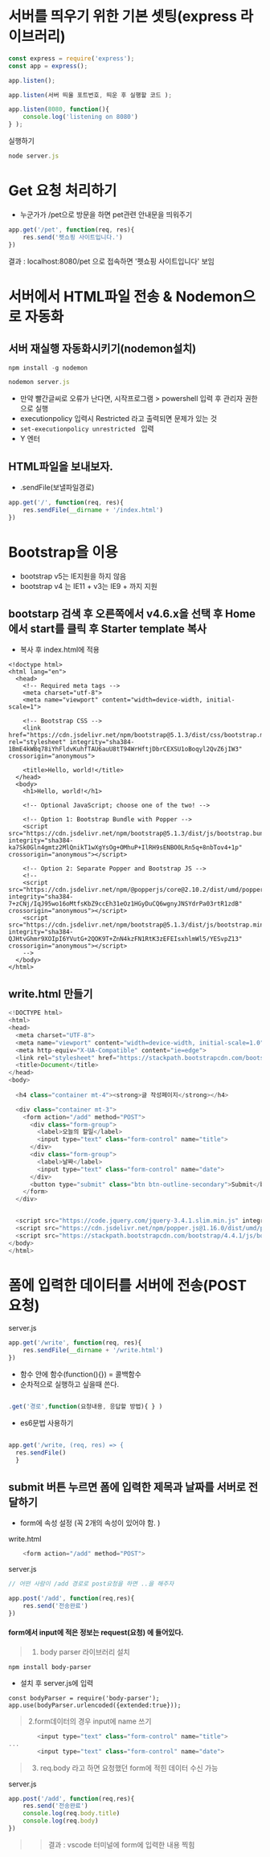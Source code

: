 # 서버를 띄우기 위한 기본 셋팅(express 라이브러리)

```javascript
const express = require('express');
const app = express();

app.listen();
```

```javascript
app.listen(서버 띄울 포트번호, 띄운 후 실행할 코드 );
```

```javascript
app.listen(8080, function(){
    console.log('listening on 8080')
} );
```

실행하기

```javascript
node server.js 
```

# Get 요청 처리하기
- 누군가가 /pet으로 방문을 하면 pet관련 안내문을 띄워주기

```javascript
app.get('/pet', function(req, res){
    res.send('펫쇼핑 사이트입니다.')
})
```

결과 : localhost:8080/pet 으로 접속하면 '펫쇼핑 사이트입니다' 보임


# 서버에서 HTML파일 전송 & Nodemon으로 자동화


## 서버 재실행 자동화시키기(nodemon설치)


```javascript
npm install -g nodemon

nodemon server.js

```

- 만약 빨간글씨로 오류가 난다면, 시작프로그램 > powershell 입력 후 관리자 권한으로 실행
- executionpolicy 입력시 Restricted 라고 출력되면 문제가 있는 것
- `set-executionpolicy unrestricted ` 입력
- Y 엔터


## HTML파일을 보내보자. 


- .sendFile(보낼파일경로)

```javascript
app.get('/', function(req, res){
    res.sendFile(__dirname + '/index.html')
})
```


# Bootstrap을 이용 

- bootstrap v5는 IE지원을 하지 않음
- bootstrap v4 는 IE11 + v3는 IE9 + 까지 지원


## bootstarp 검색 후 오른쪽에서 v4.6.x을 선택 후 Home에서 start를 클릭 후 Starter template 복사



- 복사 후 index.html에 적용
  
```
<!doctype html>
<html lang="en">
  <head>
    <!-- Required meta tags -->
    <meta charset="utf-8">
    <meta name="viewport" content="width=device-width, initial-scale=1">

    <!-- Bootstrap CSS -->
    <link href="https://cdn.jsdelivr.net/npm/bootstrap@5.1.3/dist/css/bootstrap.min.css" rel="stylesheet" integrity="sha384-1BmE4kWBq78iYhFldvKuhfTAU6auU8tT94WrHftjDbrCEXSU1oBoqyl2QvZ6jIW3" crossorigin="anonymous">

    <title>Hello, world!</title>
  </head>
  <body>
    <h1>Hello, world!</h1>

    <!-- Optional JavaScript; choose one of the two! -->

    <!-- Option 1: Bootstrap Bundle with Popper -->
    <script src="https://cdn.jsdelivr.net/npm/bootstrap@5.1.3/dist/js/bootstrap.bundle.min.js" integrity="sha384-ka7Sk0Gln4gmtz2MlQnikT1wXgYsOg+OMhuP+IlRH9sENBO0LRn5q+8nbTov4+1p" crossorigin="anonymous"></script>

    <!-- Option 2: Separate Popper and Bootstrap JS -->
    <!--
    <script src="https://cdn.jsdelivr.net/npm/@popperjs/core@2.10.2/dist/umd/popper.min.js" integrity="sha384-7+zCNj/IqJ95wo16oMtfsKbZ9ccEh31eOz1HGyDuCQ6wgnyJNSYdrPa03rtR1zdB" crossorigin="anonymous"></script>
    <script src="https://cdn.jsdelivr.net/npm/bootstrap@5.1.3/dist/js/bootstrap.min.js" integrity="sha384-QJHtvGhmr9XOIpI6YVutG+2QOK9T+ZnN4kzFN1RtK3zEFEIsxhlmWl5/YESvpZ13" crossorigin="anonymous"></script>
    -->
  </body>
</html>
```

## write.html 만들기


```javascript
<!DOCTYPE html>
<html>
<head>
  <meta charset="UTF-8">
  <meta name="viewport" content="width=device-width, initial-scale=1.0">
  <meta http-equiv="X-UA-Compatible" content="ie=edge">
  <link rel="stylesheet" href="https://stackpath.bootstrapcdn.com/bootstrap/4.4.1/css/bootstrap.min.css">
  <title>Document</title>
</head>
<body>
  
  <h4 class="container mt-4"><strong>글 작성페이지</strong></h4>

  <div class="container mt-3">
    <form action="/add" method="POST">
      <div class="form-group">
        <label>오늘의 할일</label>
        <input type="text" class="form-control" name="title">
      </div>
      <div class="form-group">
        <label>날짜</label>
        <input type="text" class="form-control" name="date">
      </div>
      <button type="submit" class="btn btn-outline-secondary">Submit</button>
    </form>
  </div>


  <script src="https://code.jquery.com/jquery-3.4.1.slim.min.js" integrity="sha384-J6qa4849blE2+poT4WnyKhv5vZF5SrPo0iEjwBvKU7imGFAV0wwj1yYfoRSJoZ+n" crossorigin="anonymous"></script>
  <script src="https://cdn.jsdelivr.net/npm/popper.js@1.16.0/dist/umd/popper.min.js" integrity="sha384-Q6E9RHvbIyZFJoft+2mJbHaEWldlvI9IOYy5n3zV9zzTtmI3UksdQRVvoxMfooAo" crossorigin="anonymous"></script>
  <script src="https://stackpath.bootstrapcdn.com/bootstrap/4.4.1/js/bootstrap.min.js" integrity="sha384-wfSDF2E50Y2D1uUdj0O3uMBJnjuUD4Ih7YwaYd1iqfktj0Uod8GCExl3Og8ifwB6" crossorigin="anonymous"></script>
</body>
</html>

```



# 폼에 입력한 데이터를 서버에 전송(POST 요청)


server.js

```javascript
app.get('/write', function(req, res){
    res.sendFile(__dirname + '/write.html')
})

```

- 함수 안에 함수(function(){}) = 콜백함수
- 순차적으로 실행하고 싶을때 쓴다.

```javascript

.get('경로',function(요청내용, 응답할 방법){ } )

```

- es6문법 사용하기 
```javascript

app.get('/write, (req, res) => {
  res.sendFile()
  }

```

## submit 버튼 누르면 폼에 입력한 제목과 날짜를 서버로 전달하기 

- form에 속성 설정 (꼭 2개의 속성이 있어야 함. )

write.html
```javascript
    <form action="/add" method="POST">
```

server.js
```javascript
// 어떤 사람이 /add 경로로 post요청을 하면 ..을 해주자

app.post('/add', function(req,res){
    res.send('전송완료')
})
```

#### form에서 input에 적은 정보는 request(요청) 에 들어있다.
> 1. body parser 라이브러리 설치

`npm install body-parser`

- 설치 후 server.js에 입력

```
const bodyParser = require('body-parser');
app.use(bodyParser.urlencoded({extended:true}));
```

> 2.form데이터의 경우 input에 name 쓰기

```javascript
        <input type="text" class="form-control" name="title">
...
        <input type="text" class="form-control" name="date">

```

> 3. req.body 라고 하면 요청했던 form에 적힌 데이터 수신 가능

server.js

```javascript
app.post('/add', function(req,res){
    res.send('전송완료')
    console.log(req.body.title)
    console.log(req.body)
})
```

>> 결과 : vscode 터미널에 form에 입력한 내용 찍힘

